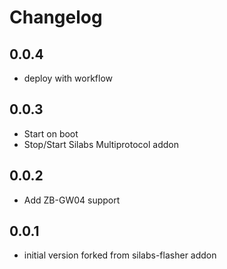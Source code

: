 # Changelog

## 0.0.4

- deploy with workflow

## 0.0.3

- Start on boot
- Stop/Start Silabs Multiprotocol addon

## 0.0.2

- Add ZB-GW04 support

## 0.0.1

- initial version forked from silabs-flasher addon
